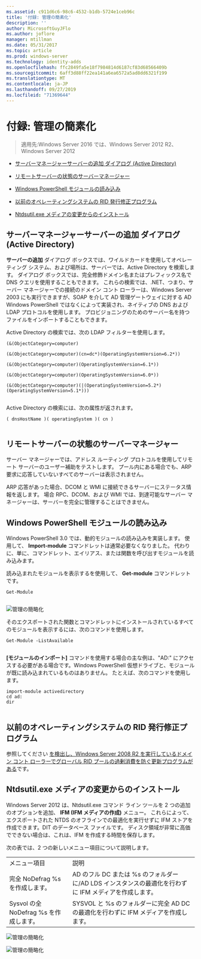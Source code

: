 ```yaml
---
ms.assetid: c911d6c6-98c6-4532-b1db-5724e1ceb96c
title: '付録: 管理の簡素化'
description: ''
author: MicrosoftGuyJFlo
ms.author: joflore
manager: mtillman
ms.date: 05/31/2017
ms.topic: article
ms.prod: windows-server
ms.technology: identity-adds
ms.openlocfilehash: ffc2849fa5e18f7984814d6187cf83d68566409b
ms.sourcegitcommit: 6aff3d88ff22ea141a6ea6572a5ad8dd6321f199
ms.translationtype: MT
ms.contentlocale: ja-JP
ms.lasthandoff: 09/27/2019
ms.locfileid: "71369644"
---
```

# <a name="simplified-administration-appendix"></a>付録: 管理の簡素化

>適用先:Windows Server 2016 では、Windows Server 2012 R2、Windows Server 2012

  
-   [サーバーマネージャーサーバーの追加 ダイアログ (Active Directory)](../../ad-ds/deploy/Simplified-Administration-Appendix.md#BKMK_AddServers)  
  
-   [リモートサーバーの状態のサーバーマネージャー](../../ad-ds/deploy/Simplified-Administration-Appendix.md#BKMK_ServerMgrStatus)  
  
-   [Windows PowerShell モジュールの読み込み](../../ad-ds/deploy/Simplified-Administration-Appendix.md#BKMK_PSLoadModule)  
  
-   [以前のオペレーティングシステムの RID 発行修正プログラム](../../ad-ds/deploy/Simplified-Administration-Appendix.md#BKMK_Rid)  
  
-   [Ntdsutil.exe メディアの変更からのインストール](../../ad-ds/deploy/Simplified-Administration-Appendix.md#BKMK_IFM)  
  
## <a name="BKMK_AddServers"></a>サーバーマネージャーサーバーの追加 ダイアログ (Active Directory)  

**サーバーの追加** ダイアログ ボックスでは、ワイルドカードを使用してオペレーティング システム、および場所は、サーバーでは、Active Directory を検索します。 ダイアログ ボックスでは、完全修飾ドメイン名またはプレフィックス名で DNS クエリを使用することもできます。 これらの検索では、.NET、つまり、サーバー マネージャーでの接続のドメイン コント ローラーは、Windows Server 2003 にも実行できますが、SOAP を介して AD 管理ゲートウェイに対する AD Windows PowerShell ではなくによって実装され、ネイティブの DNS および LDAP プロトコルを使用します。 プロビジョニングのためのサーバー名を持つファイルをインポートすることもできます。  
  
Active Directory の検索では、次の LDAP フィルターを使用します。  
  
```  
(&(ObjectCategory=computer)  
  
(&(ObjectCategory=computer)(cn=dc*)(OperatingSystemVersion=6.2*))  
  
(&(ObjectCategory=computer)(OperatingSystemVersion=6.1*))  
  
(&(ObjectCategory=computer)(OperatingSystemVersion=6.0*))  
  
(&(ObjectCategory=computer)(|(OperatingSystemVersion=5.2*)(OperatingSystemVersion=5.1*)))  
  
```  
  
Active Directory の検索には、次の属性が返されます。  
  
```  
( dnsHostName )( operatingSystem )( cn )  
  
```  
  
## <a name="BKMK_ServerMgrStatus"></a>リモートサーバーの状態のサーバーマネージャー  
サーバー マネージャーでは、アドレス ルーティング プロトコルを使用してリモート サーバーのユーザー補助をテストします。 プール内にある場合でも、ARP 要求に応答していないすべてのサーバーは表示されません。  
  
ARP 応答があった場合、DCOM と WMI に接続できるサーバーにステータス情報を返します。 場合 RPC、DCOM、および WMI では、到達可能なサーバー マネージャーは、サーバーを完全に管理することはできません。  
  
## <a name="BKMK_PSLoadModule"></a>Windows PowerShell モジュールの読み込み  
Windows PowerShell 3.0 では、動的モジュールの読み込みを実装します。 使用して、 **Import-module** コマンドレットは通常必要なくなりました。 代わりに、単に、コマンドレット、エイリアス、または関数を呼び出すモジュールを読み込みます。  
  
読み込まれたモジュールを表示するを使用して、 **Get-module** コマンドレットです。  
  
```  
Get-Module  
  
```  
  
![管理の簡略化](media/Simplified-Administration-Appendix/ADDS_PSGetModule.gif)  
  
そのエクスポートされた関数とコマンドレットにインストールされているすべてのモジュールを表示するには、次のコマンドを使用します。  
  
```  
Get-Module -ListAvailable  
  
```  
  
**[モジュールのインポート]** コマンドを使用する場合の主な例は、"AD:" にアクセスする必要がある場合です。Windows PowerShell 仮想ドライブと、モジュールが既に読み込まれているものはありません。 たとえば、次のコマンドを使用します。  
  
```  
import-module activedirectory  
cd ad:  
dir  
  
```  
  
## <a name="BKMK_Rid"></a>以前のオペレーティングシステムの RID 発行修正プログラム  
参照してください [を検出し、Windows Server 2008 R2 を実行しているドメイン コント ローラーでグローバル RID プールの過剰消費を防ぐ更新プログラムがある](https://support.microsoft.com/kb/2618669)です。  
  
## <a name="BKMK_IFM"></a>Ntdsutil.exe メディアの変更からのインストール  
Windows Server 2012 は、Ntdsutil.exe コマンド ライン ツールを 2 つの追加のオプションを追加、 **IFM (IFM メディアの作成)** メニュー。 これらによって、エクスポートされた NTDS のオフラインでの最適化を実行せずに IFM ストアを作成できます。DIT のデータベース ファイルです。 ディスク領域が非常に高価でできない場合は、これは、IFM を作成する時間を保存します。  
  
次の表では、2 つの新しいメニュー項目について説明します。  
  
|||  
|-|-|  
|メニュー項目|説明|  
|完全 NoDefrag %s を作成します。|AD のフル DC または %s のフォルダーに/AD LDS インスタンスの最適化を行わずに IFM メディアを作成します。|  
|Sysvol の全 NoDefrag %s を作成します。|SYSVOL と %s のフォルダーに完全 AD DC の最適化を行わずに IFM メディアを作成します。|  
  
![管理の簡略化](media/Simplified-Administration-Appendix/ADDS_PSIFM.png)  
  
![管理の簡略化](media/Simplified-Administration-Appendix/ADDS_PSIFMComplete.gif)  
  


